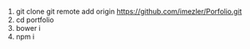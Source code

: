 1. git clone git remote add origin https://github.com/imezler/Porfolio.git
2. cd portfolio
3. bower i
4. npm i